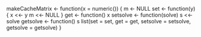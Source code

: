 makeCacheMatrix <- function(x = numeric()) {
        m <- NULL
        set <- function(y) {
                x <<- y
                m <<- NULL
        }
        get <- function() x
        setsolve <- function(solve) s <<- solve
        getsolve <- function() s
        list(set = set, get = get,
             setsolve = setsolve,
             getsolve = getsolve)
} 

